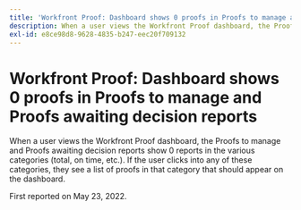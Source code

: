 ```yaml
---
title: 'Workfront Proof: Dashboard shows 0 proofs in Proofs to manage and Proofs awaiting decision reports'
description: When a user views the Workfront Proof dashboard, the Proofs to manage and Proofs awaiting decision reports show 0 reports in the various categories (total, on time, etc.).
exl-id: e8ce98d8-9628-4835-b247-eec20f709132
---
```

# Workfront Proof: Dashboard shows 0 proofs in Proofs to manage and Proofs awaiting decision reports

When a user views the Workfront Proof dashboard, the Proofs to manage and Proofs awaiting decision reports show 0 reports in the various categories (total, on time, etc.). If the user clicks into any of these categories, they see a list of proofs in that category that should appear on the dashboard.

First reported on May 23, 2022.

